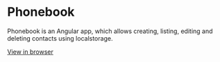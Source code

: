 # Phonebook

Phonebook is an Angular app, which allows creating, listing, editing and deleting contacts using localstorage.

[View in browser](https://frozen-chamber-21035.herokuapp.com)
